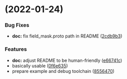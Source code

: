 #  (2022-01-24)


### Bug Fixes

* **doc:** fix field_mask.proto path in README ([2cdb9b3](https://github.com/yeqown/protoc-gen-fieldmask/commit/2cdb9b3420db0bc6bf654d4ebb07074973a29af9))


### Features

* **doc:** adjust README to be human-friendly ([e66741c](https://github.com/yeqown/protoc-gen-fieldmask/commit/e66741c4b08a0491c2be142289d92b20ab25ced2))
* basically usable ([0f6e635](https://github.com/yeqown/protoc-gen-fieldmask/commit/0f6e635111352746b3154a586cd698ca86bcfcbf))
* prepare example and debug toolchain ([8556470](https://github.com/yeqown/protoc-gen-fieldmask/commit/8556470858af6a4d76ed489f02c6412ea0693e26))



